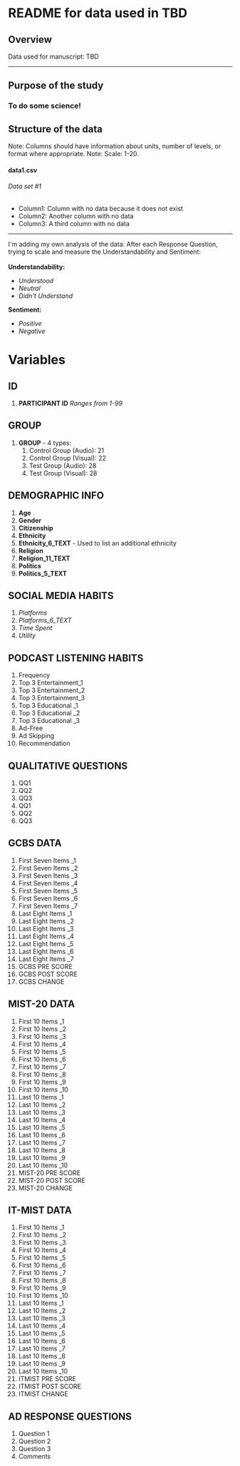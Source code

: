 # README for data used in TBD

## Overview 
Data used for manuscript: TBD 

***

## Purpose of the study 
### To do some science! 


## Structure of the data
Note: Columns should have information about units, number of levels, or format where appropriate.
Note: Scale: 1-20. 
#### data1.csv
###### Data set #1
* Column1: Column with no data because it does not exist
* Column2: Another column with no data
* Column3: A third column with no data

***

I'm adding my own analysis of the data: 
After each Response Question, trying to scale and measure the Understandability and Sentiment:
<br><br>
**Understandability:**
* _Understood_
* _Neutral_
* _Didn't Understand_

**Sentiment:**
* _Positive_ 
* _Negative_

# **Variables**

## ID

1. **PARTICIPANT ID**
    _Ranges from 1-99_

## GROUP

1. **GROUP** - 4 types:
    1. Control Group (Audio): 21
    1. Control Group (Visual): 22
    1. Test Group (Audio): 28
    1. Test Group (Visual): 28

## DEMOGRAPHIC INFO

1. **Age**
1. **Gender**
1. **Citizenship**
1. **Ethnicity** 
1. **Ethnicity_6_TEXT** - Used to list an additional ethnicity
1. **Religion**
1. **Religion_11_TEXT**
1. **Politics**
1. **Politics_5_TEXT**

## SOCIAL MEDIA HABITS		

1. _Platforms_
1. *Platforms_6_TEXT*
1. _Time Spent_
1. _Utility_

## PODCAST LISTENING HABITS

1. Frequency
1. Top 3 Entertainment_1
1. Top 3 Entertainment_2
1. Top 3 Entertainment_3
1. Top 3 Educational _1
1. Top 3 Educational _2
1. Top 3 Educational _3
1. Ad-Free
1. Ad Skipping 
1. Recommendation

## QUALITATIVE QUESTIONS					

1. QQ1
1. QQ2
1. QQ3
1. QQ1
1. QQ2
1. QQ3

## GCBS DATA																

1. First Seven Items _1
1. First Seven Items _2
1. First Seven Items _3
1. First Seven Items _4
1. First Seven Items _5
1. First Seven Items _6
1. First Seven Items _7
1. Last Eight Items _1
1. Last Eight Items _2
1. Last Eight Items _3
1. Last Eight Items _4
1. Last Eight Items _5
1. Last Eight Items _6
1. Last Eight Items _7
1. GCBS PRE SCORE
1. GCBS POST SCORE
1. GCBS CHANGE

## MIST-20 DATA																						

1. First 10 Items _1
1. First 10 Items _2
1. First 10 Items _3
1. First 10 Items _4
1. First 10 Items _5
1. First 10 Items _6
1. First 10 Items _7
1. First 10 Items _8
1. First 10 Items _9
1. First 10 Items _10
1. Last 10 Items _1
1. Last 10 Items _2
1. Last 10 Items _3
1. Last 10 Items _4
1. Last 10 Items _5
1. Last 10 Items _6
1. Last 10 Items _7
1. Last 10 Items _8
1. Last 10 Items _9
1. Last 10 Items _10
1. MIST-20 PRE SCORE
1. MIST-20 POST SCORE
1. MIST-20 CHANGE

## IT-MIST DATA																						

1. First 10 Items _1
1. First 10 Items _2
1. First 10 Items _3
1. First 10 Items _4
1. First 10 Items _5
1. First 10 Items _6
1. First 10 Items _7
1. First 10 Items _8
1. First 10 Items _9
1. First 10 Items _10
1. Last 10 Items _1
1. Last 10 Items _2
1. Last 10 Items _3
1. Last 10 Items _4
1. Last 10 Items _5
1. Last 10 Items _6
1. Last 10 Items _7
1. Last 10 Items _8
1. Last 10 Items _9
1. Last 10 Items _10
1. ITMIST PRE SCORE
1. ITMIST POST SCORE
1. ITMIST CHANGE

## AD RESPONSE QUESTIONS

1. Question 1
1. Question 2
1. Question 3
1. Comments